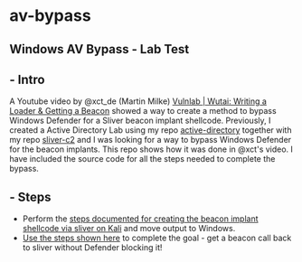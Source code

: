 # av-bypass
## Windows AV Bypass - Lab Test

## - Intro
A Youtube video by @xct_de (Martin Milke) [Vulnlab | Wutai: Writing a Loader & Getting a Beacon](https://www.youtube.com/watch?v=dShZR6FUV2w) showed a way to create a method to bypass Windows Defender for a Sliver beacon implant shellcode. Previously, I created a Active Directory Lab using my repo [active-directory](https://github.com/jjkirn/active-directory) together with my repo [sliver-c2](https://github.com/jjkirn/sliver-c2) and I was looking for a way to bypass Windows Defender for the beacon implants. This repo shows how it was done in @xct's video. I have included the source code for all the steps needed to complete the bypass.

## - Steps
- Perform the [steps documented for creating the beacon implant shellcode via sliver on Kali](/linux/kali.md) and move output to Windows.
- [Use the steps shown here](/windows/windows.md) to complete the goal - get a beacon call back to sliver without Defender blocking it!


